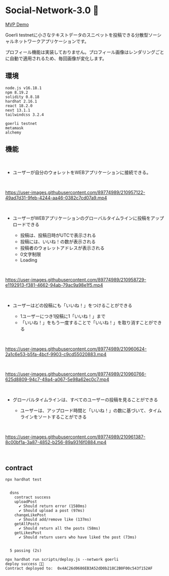 # Social-Network-3.0 💫

[MVP Demo](https://social-network-3-0.vercel.app/)

Goerli testnetに小さなテキストデータのスニペットを投稿できる分散型ソーシャルネットワークアプリケーションです。

プロフィール機能は実装しておりません。プロフィール画像はレンダリングごとに自動で適用されるため、毎回画像が変化します。

## 環境
```
node.js v16.18.1
npm 8.19.2
solidity 0.8.18
hardhat 2.16.1
react 18.2.0
next 13.1.1
tailwindcss 3.2.4

goerli testnet
metamask
alchemy
```

## 機能
<br />

- ユーザーが自分のウォレットをWEBアプリケーションに接続できる。
<br />

  https://user-images.githubusercontent.com/89774989/210957122-49ad7d31-9feb-4244-aa46-0382c7cd07a9.mp4

<br />

- ユーザーがWEBアプリケーションのグローバルタイムラインに投稿をアップロードできる

    - 投稿は、投稿日時がUTCで表示される
    - 投稿には、いいね！の数が表示される
    - 投稿者のウォレットアドレスが表示される
    - 0文字制限
    - Loading

<br />

  https://user-images.githubusercontent.com/89774989/210958729-e1192913-f381-4662-94ab-79ac9a98e1f5.mp4

<br />

- ユーザーはどの投稿にも「いいね！」をつけることができる

    - 1ユーザーにつき1投稿に1「いいね！」まで
    - 「いいね！」をもう一度することで「いいね！」を取り消すことができる

<br />

  https://user-images.githubusercontent.com/89774989/210960624-2a1c6e53-b5fa-4bcf-9903-c9cd55020883.mp4

<br />

  https://user-images.githubusercontent.com/89774989/210960766-625d8809-94c7-49a4-a067-5e98a62ec0c7.mp4

<br />

- グローバルタイムラインは、すべてのユーザーの投稿を見ることができる

    - ユーザーは、アップロード時間と「いいね！」の数に基づいて、タイムラインをソートすることができる

<br />

  https://user-images.githubusercontent.com/89774989/210961387-8c00bf1a-3a87-4852-b256-89a9316f0884.mp4

<br />

## contract

```
npx hardhat test


  dsns
    contract success
    uploadPost
      ✔ Should return error (1580ms)
      ✔ Should upload a post (97ms)
    changeLikePost
      ✔ Should add/remove like (137ms)
    getAllPosts
      ✔ Should return all the posts (58ms)
    getLikesPost
      ✔ Should return users who have liked the post (73ms)


  5 passing (2s)
```

```
npx hardhat run scripts/deploy.js --network goerli
deploy success 🎉🎉
Contract deployed to:  0x4AC26d0686EB3A52dD0b218C2B0F00c543f152AF
```
